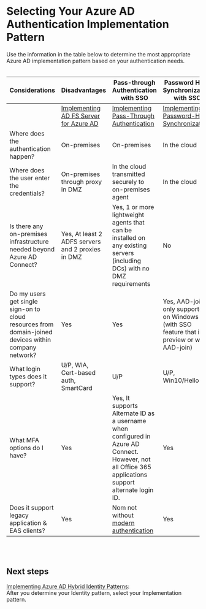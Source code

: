 # Selecting Your Azure AD Authentication Implementation Pattern
Use the information in the table below to determine the most appropriate Azure AD implementation pattern based on your authentication needs.
<br />
<br />

|**Considerations** | **Disadvantages** |  **Pass-through Authentication with SSO** |  **Password Hash Synchronization with SSO** |  
| -------------| -------------| -------------| -------------| 
| | [Implementing AD FS Server for Azure AD](2.2-Implementing-ADFS-Server-2016-for-Azure-AD.md) | [Implementing Pass-Through Authentication](2.3-Implementing-Pass-Through-Authentication.md) | [Implementing Password-Hash Synchronization](2.3-Implementing-Pass-Through-Authentication.md) |
| Where does the authentication happen? | On-premises | On-premises | In the cloud |
| Where does the user enter the credentials?  | On-premises through proxy in DMZ  |In the cloud transmitted securely to on-premises agent | In the cloud |
| Is there any on-premises infrastructure needed beyond Azure AD Connect?   | Yes, At least 2 ADFS servers and 2 proxies in DMZ |Yes, 1 or more lightweight agents that can be installed on any existing servers (including DCs) with no DMZ requirements | No |
| Do my users get single sign-on to cloud resources from domain-joined devices within company network?  | Yes | Yes | Yes, AAD-join is only supported on Windows 10 (with SSO feature that is in preview or with AAD-join)   |
| What login types does it support? | U/P, WIA, Cert-based auth, SmartCard  | U/P  | U/P, Win10/Hello |
| What MFA options do I have? | Yes | Yes, It supports Alternate ID as a username when configured in Azure AD Connect. However, not all Office 365 applications support alternate login ID.  | Yes |
| Does it support legacy application & EAS clients? | Yes |Nom not without [modern authentication](https://support.office.com/en-us/article/using-office-365-modern-authentication-with-office-clients-776c0036-66fd-41cb-8928-5495c0f9168a)| Yes |
<br />
<br />

## Next steps
[Implementing Azure AD Hybrid Identity Patterns](2.0-Implementing-Azure-AD-Hybrid-Identity-Patterns.md):  
After you determine your Identity pattern, select your Implementation pattern.
